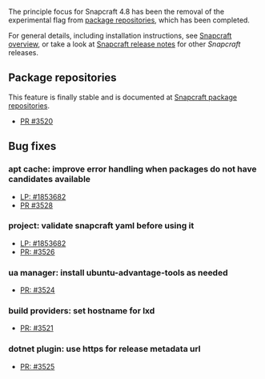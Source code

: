 The principle focus for Snapcraft 4.8 has been the removal of the experimental flag from [package repositories](/t/snapcraft-package-repositories/15475), which has been completed. 

For general details, including installation instructions, see [Snapcraft overview](https://snapcraft.io/docs/snapcraft-overview), or take a look at [Snapcraft release notes](https://snapcraft.io/docs/snapcraft-release-notes) for other *Snapcraft* releases.

## Package repositories

This feature is finally stable and is documented at [Snapcraft package repositories](/t/snapcraft-package-repositories/15475).

* [PR #3520](https://github.com/snapcore/snapcraft/pull/3520)

## Bug fixes

### apt cache: improve error handling when packages do not have candidates available

* [LP: #1853682](https://bugs.launchpad.net/snapcraft/+bug/1853682)
* [PR #3528](https://github.com/snapcore/snapcraft/pull/3528)

### project: validate snapcraft yaml before using it

* [LP: #1853682](https://bugs.launchpad.net/snapcraft/+bug/1853682)
* [PR: #3526](https://github.com/snapcore/snapcraft/pull/3526)

### ua manager: install ubuntu-advantage-tools as needed

* [PR: #3524](https://github.com/snapcore/snapcraft/pull/3524)

### build providers: set hostname for lxd

* [PR: #3521](https://github.com/snapcore/snapcraft/pull/3521)

### dotnet plugin: use https for release metadata url

* [PR: #3525](https://github.com/snapcore/snapcraft/pull/3525)